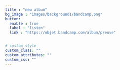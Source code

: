 ```yaml
---
title : "new album"
bg_image : "images/backgrounds/bandcamp.png"
button:
  enable : true
  label : "listen"
  link : "https://objet.bandcamp.com/album/preuve"


# custom style
custom_class: "" 
custom_attributes: "" 
custom_css: ""
---
```

